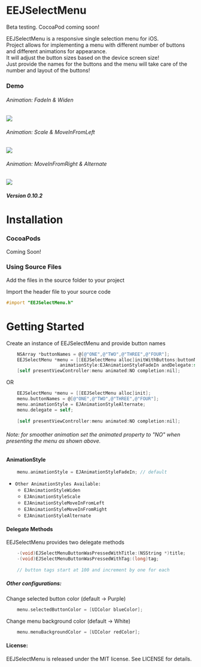 # EEJSelectMenu

Beta testing. CocoaPod coming soon!

EEJSelectMenu is a responsive single selection menu for iOS.  
Project allows for implementing a menu with different number of buttons and different animations for appearance.  
It will adjust the button sizes based on the device screen size!   
Just provide the names for the buttons and the menu will take care of the number and layout of the buttons!

### Demo
###### Animation: FadeIn & Widen 
![](firstTwo.gif)

###### Animation: Scale & MoveInFromLeft 
![](secondTwo.gif)

###### Animation: MoveInFromRight & Alternate 
![](lastTwo.gif)

##### Version 0.10.2

Installation
==================
### CocoaPods
Coming Soon! 


### Using Source Files
Add the files in the source folder to your project

Import the header file to your source code
```objective-c
#import "EEJSelectMenu.h"
```


Getting Started
==================
Create an instance of EEJSelectMenu and provide button names
```objective-c
    NSArray *buttonNames = @[@"ONE",@"TWO",@"THREE",@"FOUR"];
    EEJSelectMenu *menu = [[EEJSelectMenu alloc]initWithButtons:buttonNames 
                    animationStyle:EJAnimationStyleFadeIn andDelegate:self];
    [self presentViewController:menu animated:NO completion:nil];
```    
OR
```objective-c    
    EEJSelectMenu *menu = [[EEJSelectMenu alloc]init];
    menu.buttonNames = @[@"ONE",@"TWO",@"THREE",@"FOUR"];
    menu.animationStyle = EJAnimationStyleAlternate;
    menu.delegate = self;
    
    [self presentViewController:menu animated:NO completion:nil];
```
###### Note: for smoother animation set the animated property to "NO" when presenting the menu as shown above.

#### AnimationStyle
```objective-c
    menu.animationStyle = EJAnimationStyleFadeIn; // default
```

* `Other AnimationStyles Available:`
  - `EJAnimationStyleWiden`
  - `EJAnimationStyleScale`
  - `EJAnimationStyleMoveInFromLeft`
  - `EJAnimationStyleMoveInFromRight`
  - `EJAnimationStyleAlternate`


#### Delegate Methods
EEJSelectMenu provides two delegate methods
```objective-c
    -(void)EJSelectMenuButtonWasPressedWithTitle:(NSString *)title;
    -(void)EJSelectMenuButtonWasPressedWithTag:(long)tag;
    
    // button tags start at 100 and increment by one for each
```

##### Other configurations:

Change selected button color (default -> Purple)
```objective-c
    menu.selectedButtonColor = [UIColor blueColor];
```
Change menu background color (default -> White)
```objective-c
    menu.menuBackgroundColor = [UIColor redColor];
```

#### License:
EEJSelectMenu is released under the MIT license. See LICENSE for details.
